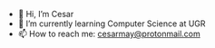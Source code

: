 - 👋 Hi, I’m Cesar
- 🌱 I’m currently learning Computer Science at UGR
- 📫 How to reach me: cesarmay@protonmail.com

<!---
BetulioMay/BetulioMay is a ✨ special ✨ repository because its `README.md` (this file) appears on your GitHub profile.
You can click the Preview link to take a look at your changes.
--->
